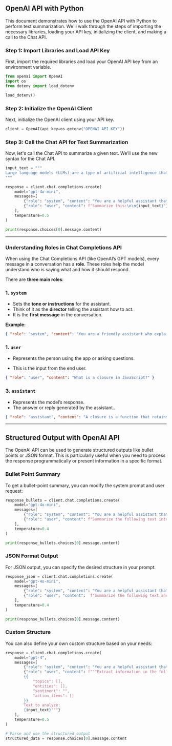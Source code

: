 ## OpenAI API with Python

This document demonstrates how to use the OpenAI API with Python to perform text summarization. We'll walk through the steps of importing the necessary libraries, loading your API key, initializing the client, and making a call to the Chat API.

### Step 1: Import Libraries and Load API Key

First, import the required libraries and load your OpenAI API key from an environment variable.

```python
from openai import OpenAI
import os
from dotenv import load_dotenv

load_dotenv()
```

### Step 2: Initialize the OpenAI Client

Next, initialize the OpenAI client using your API key.

```python
client = OpenAI(api_key=os.getenv("OPENAI_API_KEY"))
```

### Step 3: Call the Chat API for Text Summarization

Now, let's call the Chat API to summarize a given text. We'll use the new syntax for the Chat API.

```python
input_text = """
Large language models (LLMs) are a type of artificial intelligence that can generate human-like text based on the input they receive. These models are trained on massive datasets and can perform a wide range of language tasks, such as translation, summarization, and question answering. However, they also come with challenges like hallucination, bias, and the need for large amounts of computational power.
"""

response = client.chat.completions.create(
    model="gpt-4o-mini",
    messages=[
        {"role": "system", "content": "You are a helpful assistant that summarizes text."},
        {"role": "user", "content": f"Summarize this:\n\n{input_text}"}
    ],
    temperature=0.5
)

print(response.choices[0].message.content)
```

---

### Understanding Roles in Chat Completions API

When using the Chat Completions API (like OpenAI’s GPT models), every message in a conversation has a **role**. These roles help the model understand who is saying what and how it should respond.

There are **three main roles**:

### 1. `system`

- Sets the **tone or instructions** for the assistant.
- Think of it as the **director** telling the assistant how to act.
- It is the **first message** in the conversation.

**Example:**

```json
{ "role": "system", "content": "You are a friendly assistant who explains concepts simply." }
```

### 1. `user`
- Represents the person using the app or asking questions.

- This is the input from the end user.

```json
{ "role": "user", "content": "What is a closure in JavaScript?" }
```

### 3. `assistant`
- Represents the model’s response.
- The answer or reply generated by the assistant..

```json
{ "role": "assistant", "content": "A closure is a function that retains access to its scope..." }
```

---

## Structured Output with OpenAI API

The OpenAI API can be used to generate structured outputs like bullet points or JSON format. This is particularly useful when you need to process the response programmatically or present information in a specific format.

### Bullet Point Summary

To get a bullet-point summary, you can modify the system prompt and user request:

```python
response_bullets = client.chat.completions.create(
    model="gpt-4o-mini",
    messages=[
        {"role": "system", "content": "You are a helpful assistant that summarizes text into bullet points."},
        {"role": "user", "content": f"Summarize the following text into 3-5 concise bullet points:\n\n{input_text}"}
    ],
    temperature=0.4
)

print(response_bullets.choices[0].message.content)
```

### JSON Format Output

For JSON output, you can specify the desired structure in your prompt:

```python
response_json = client.chat.completions.create(
    model="gpt-4o-mini",
    messages=[
        {"role": "system", "content": "You are a helpful assistant that returns summaries in JSON format."},
        {"role": "user", "content":  f"Summarize the following text and return the result as a JSON object with a 'summary' field and a 'key_points' array of strings:\n\n{input_text}"}
    ],
    temperature=0.4
)

print(response_bullets.choices[0].message.content)
```

### Custom Structure

You can also define your own custom structure based on your needs:

```python
response = client.chat.completions.create(
    model="gpt-4",
    messages=[
        {"role": "system", "content": "You are a helpful assistant that extracts structured information from text."},
        {"role": "user", "content": f"""Extract information in the following format:
        {{
            "topics": [],
            "entities": [],
            "sentiment": "",
            "action_items": []
        }}
        Text to analyze:
        {input_text}"""}
    ],
    temperature=0.5
)

# Parse and use the structured output
structured_data = response.choices[0].message.content

```
